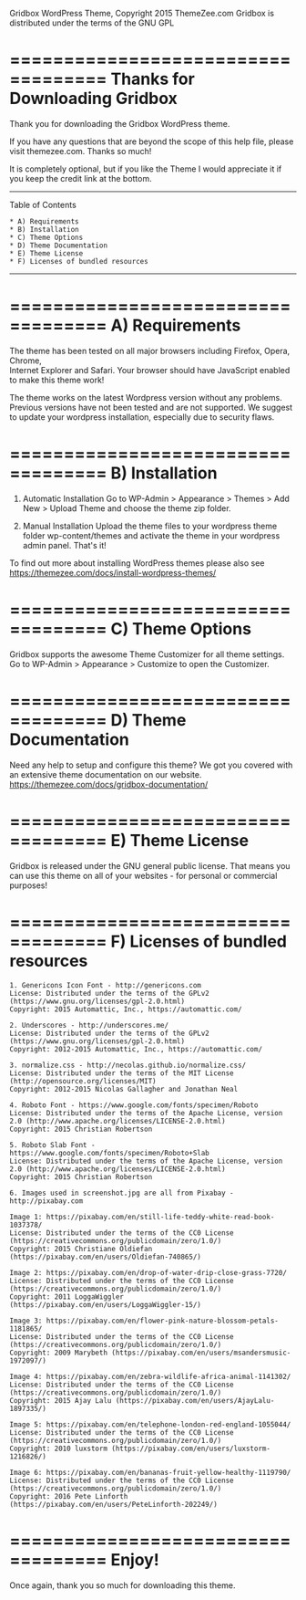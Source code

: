 Gridbox WordPress Theme, Copyright 2015 ThemeZee.com
Gridbox is distributed under the terms of the GNU GPL

===================================
Thanks for Downloading Gridbox
===================================

Thank you for downloading the Gridbox WordPress theme.

If you have any questions that are beyond the scope of this help file, 
please visit themezee.com. Thanks so much!

It is completely optional, but if you like the Theme I would appreciate it if 
you keep the credit link at the bottom.

-----------------------------------
Table of Contents

    * A) Requirements
    * B) Installation
    * C) Theme Options
    * D) Theme Documentation
    * E) Theme License
	* F) Licenses of bundled resources
-----------------------------------

===================================
A) Requirements
===================================

The theme has been tested on all major browsers including Firefox, Opera, Chrome,  
Internet Explorer and Safari. Your browser should have JavaScript enabled to make this theme work!

The theme works on the latest Wordpress version without any problems. Previous versions have not been tested
and are not supported. We suggest to update your wordpress installation, especially due to security flaws.

===================================
B) Installation
===================================

   1. Automatic Installation
      Go to WP-Admin > Appearance > Themes > Add New > Upload Theme and choose the theme zip folder.

   2. Manual Installation
      Upload the theme files to your wordpress theme folder wp-content/themes and activate the theme in
      your wordpress admin panel. That's it!

To find out more about installing WordPress themes please also see https://themezee.com/docs/install-wordpress-themes/

===================================
C) Theme Options
===================================

Gridbox supports the awesome Theme Customizer for all theme settings. 
Go to WP-Admin > Appearance > Customize to open the Customizer.

===================================
D) Theme Documentation
===================================

Need any help to setup and configure this theme? We got you covered with an extensive theme documentation on our website.
https://themezee.com/docs/gridbox-documentation/

===================================
E) Theme License
===================================

Gridbox is released under the GNU general public license. 
That means you can use this theme on all of your websites - for personal or commercial purposes!

===================================
F) Licenses of bundled resources
===================================

	1. Genericons Icon Font - http://genericons.com
	License: Distributed under the terms of the GPLv2 (https://www.gnu.org/licenses/gpl-2.0.html)
	Copyright: 2015 Automattic, Inc., https://automattic.com/
	
	2. Underscores - http://underscores.me/
	License: Distributed under the terms of the GPLv2 (https://www.gnu.org/licenses/gpl-2.0.html)
	Copyright: 2012-2015 Automattic, Inc., https://automattic.com/

	3. normalize.css - http://necolas.github.io/normalize.css/
	License: Distributed under the terms of the MIT License (http://opensource.org/licenses/MIT)
	Copyright: 2012-2015 Nicolas Gallagher and Jonathan Neal
	
	4. Roboto Font - https://www.google.com/fonts/specimen/Roboto
	License: Distributed under the terms of the Apache License, version 2.0 (http://www.apache.org/licenses/LICENSE-2.0.html)
	Copyright: 2015 Christian Robertson
	
	5. Roboto Slab Font - https://www.google.com/fonts/specimen/Roboto+Slab
	License: Distributed under the terms of the Apache License, version 2.0 (http://www.apache.org/licenses/LICENSE-2.0.html)
	Copyright: 2015 Christian Robertson
	
	6. Images used in screenshot.jpg are all from Pixabay - http://pixabay.com
	
	Image 1: https://pixabay.com/en/still-life-teddy-white-read-book-1037378/
	License: Distributed under the terms of the CC0 License (https://creativecommons.org/publicdomain/zero/1.0/)
	Copyright: 2015 Christiane Oldiefan (https://pixabay.com/en/users/Oldiefan-740865/)
	
	Image 2: https://pixabay.com/en/drop-of-water-drip-close-grass-7720/
	License: Distributed under the terms of the CC0 License (https://creativecommons.org/publicdomain/zero/1.0/)
	Copyright: 2011 LoggaWiggler (https://pixabay.com/en/users/LoggaWiggler-15/)
	
	Image 3: https://pixabay.com/en/flower-pink-nature-blossom-petals-1181865/
	License: Distributed under the terms of the CC0 License (https://creativecommons.org/publicdomain/zero/1.0/)
	Copyright: 2009 Marybeth (https://pixabay.com/en/users/msandersmusic-1972097/)
	
	Image 4: https://pixabay.com/en/zebra-wildlife-africa-animal-1141302/
	License: Distributed under the terms of the CC0 License (https://creativecommons.org/publicdomain/zero/1.0/)
	Copyright: 2015 Ajay Lalu (https://pixabay.com/en/users/AjayLalu-1897335/)
	
	Image 5: https://pixabay.com/en/telephone-london-red-england-1055044/
	License: Distributed under the terms of the CC0 License (https://creativecommons.org/publicdomain/zero/1.0/)
	Copyright: 2010 luxstorm (https://pixabay.com/en/users/luxstorm-1216826/)
	
	Image 6: https://pixabay.com/en/bananas-fruit-yellow-healthy-1119790/
	License: Distributed under the terms of the CC0 License (https://creativecommons.org/publicdomain/zero/1.0/)
	Copyright: 2016 Pete Linforth (https://pixabay.com/en/users/PeteLinforth-202249/)

===================================
Enjoy!
===================================

Once again, thank you so much for downloading this theme. 